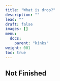 ```yaml
---
title: "What is drop?"
description: ""
lead: ""
draft: false
images: []
menu:
  docs:
    parent: "kinks"
weight: 001
toc: true
---
```

## Not Finished
